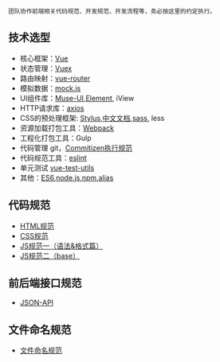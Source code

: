 ```
团队协作前端相关代码规范、开发规范、开发流程等，务必按这里的约定执行。
```
## 技术选型

+ 核心框架：[Vue](https://cn.vuejs.org/v2/guide/)
+ 状态管理：[Vuex](https://vuex.vuejs.org/zh-cn/intro.html)
+ 路由映射：[vue-router](https://router.vuejs.org/zh-cn/)
+ 模拟数据：[mock.js](http://mockjs.com/)
+ UI组件库：[Muse-UI](https://museui.github.io/#/index),[Element](http://element.eleme.io/#/zh-CN/component/quickstart), iView
+ HTTP请求库：[axios](https://github.com/mzabriskie/axios)
+ CSS的预处理框架: [Stylus](http://stylus-lang.com/),[中文文档](http://www.zhangxinxu.com/jq/stylus/),[sass](http://sass.bootcss.com/), less
+ 资源加载打包工具：[Webpack](https://webpack.github.io/)
+ 工程化打包工具：Gulp
+ 代码管理 git，[Commitizen执行规范](https://github.com/commitizen/cz-cli)
+ 代码规范工具：[eslint](http://eslint.org/)
+ 单元测试 [vue-test-utils](https://vue-test-utils.vuejs.org/zh-cn/)
+ 其他：[ES6](https://wohugb.gitbooks.io/ecmascript-6/content/index.html),[node.js](https://nodejs.org/en/),[npm](https://www.npmjs.com/),[alias](https://webpack.js.org/configuration/resolve/)


## 代码规范

+ [HTML规范](./html.md)
+ [CSS规范](./css.md)
+ [JS规范一（语法&格式篇）](./js.md)
+ [JS规范二（base）](./js-base.md)

## 前后端接口规范
+ [JSON-API](./json-api.md)

## 文件命名规范
+ [文件命名规范](./文件命名规范.md)

